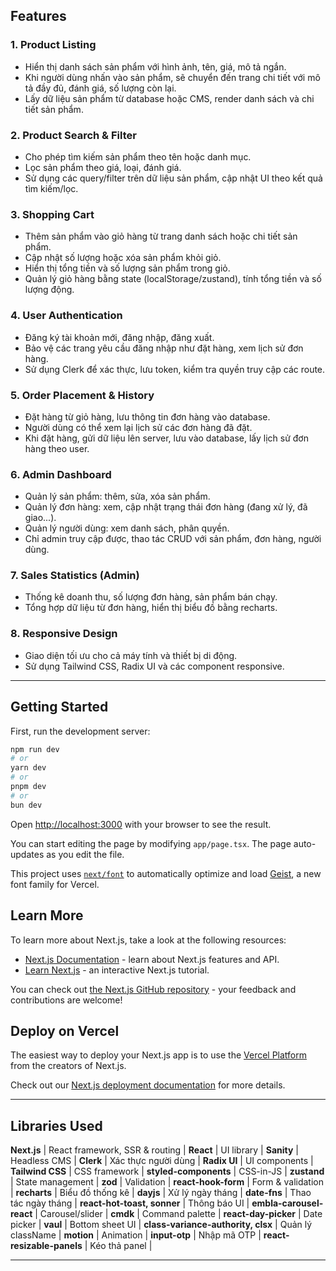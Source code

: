 ## Features

### 1. Product Listing

- Hiển thị danh sách sản phẩm với hình ảnh, tên, giá, mô tả ngắn.
- Khi người dùng nhấn vào sản phẩm, sẽ chuyển đến trang chi tiết với mô tả đầy đủ, đánh giá, số lượng còn lại.
- Lấy dữ liệu sản phẩm từ database hoặc CMS, render danh sách và chi tiết sản phẩm.

### 2. Product Search & Filter

- Cho phép tìm kiếm sản phẩm theo tên hoặc danh mục.
- Lọc sản phẩm theo giá, loại, đánh giá.
- Sử dụng các query/filter trên dữ liệu sản phẩm, cập nhật UI theo kết quả tìm kiếm/lọc.

### 3. Shopping Cart

- Thêm sản phẩm vào giỏ hàng từ trang danh sách hoặc chi tiết sản phẩm.
- Cập nhật số lượng hoặc xóa sản phẩm khỏi giỏ.
- Hiển thị tổng tiền và số lượng sản phẩm trong giỏ.
- Quản lý giỏ hàng bằng state (localStorage/zustand), tính tổng tiền và số lượng động.

### 4. User Authentication

- Đăng ký tài khoản mới, đăng nhập, đăng xuất.
- Bảo vệ các trang yêu cầu đăng nhập như đặt hàng, xem lịch sử đơn hàng.
- Sử dụng Clerk để xác thực, lưu token, kiểm tra quyền truy cập các route.

### 5. Order Placement & History

- Đặt hàng từ giỏ hàng, lưu thông tin đơn hàng vào database.
- Người dùng có thể xem lại lịch sử các đơn hàng đã đặt.
- Khi đặt hàng, gửi dữ liệu lên server, lưu vào database, lấy lịch sử đơn hàng theo user.

### 6. Admin Dashboard

- Quản lý sản phẩm: thêm, sửa, xóa sản phẩm.
- Quản lý đơn hàng: xem, cập nhật trạng thái đơn hàng (đang xử lý, đã giao...).
- Quản lý người dùng: xem danh sách, phân quyền.
- Chỉ admin truy cập được, thao tác CRUD với sản phẩm, đơn hàng, người dùng.

### 7. Sales Statistics (Admin)

- Thống kê doanh thu, số lượng đơn hàng, sản phẩm bán chạy.
- Tổng hợp dữ liệu từ đơn hàng, hiển thị biểu đồ bằng recharts.

### 8. Responsive Design

- Giao diện tối ưu cho cả máy tính và thiết bị di động.
- Sử dụng Tailwind CSS, Radix UI và các component responsive.

---

## Getting Started

First, run the development server:

```bash
npm run dev
# or
yarn dev
# or
pnpm dev
# or
bun dev
```

Open [http://localhost:3000](http://localhost:3000) with your browser to see the result.

You can start editing the page by modifying `app/page.tsx`. The page auto-updates as you edit the file.

This project uses [`next/font`](https://nextjs.org/docs/app/building-your-application/optimizing/fonts) to automatically optimize and load [Geist](https://vercel.com/font), a new font family for Vercel.

## Learn More

To learn more about Next.js, take a look at the following resources:

- [Next.js Documentation](https://nextjs.org/docs) - learn about Next.js features and API.
- [Learn Next.js](https://nextjs.org/learn) - an interactive Next.js tutorial.

You can check out [the Next.js GitHub repository](https://github.com/vercel/next.js) - your feedback and contributions are welcome!

## Deploy on Vercel

The easiest way to deploy your Next.js app is to use the [Vercel Platform](https://vercel.com/new?utm_medium=default-template&filter=next.js&utm_source=create-next-app&utm_campaign=create-next-app-readme) from the creators of Next.js.

Check out our [Next.js deployment documentation](https://nextjs.org/docs/app/building-your-application/deploying) for more details.

---

## Libraries Used

**Next.js** | React framework, SSR & routing |
**React** | UI library |
**Sanity** | Headless CMS |
**Clerk** | Xác thực người dùng |
**Radix UI** | UI components |
**Tailwind CSS** | CSS framework |
**styled-components** | CSS-in-JS |
**zustand** | State management |
**zod** | Validation |
**react-hook-form** | Form & validation |
**recharts** | Biểu đồ thống kê |
**dayjs** | Xử lý ngày tháng |
**date-fns** | Thao tác ngày tháng |
**react-hot-toast, sonner** | Thông báo UI |
**embla-carousel-react** | Carousel/slider |
**cmdk** | Command palette |
**react-day-picker** | Date picker |
**vaul** | Bottom sheet UI |
**class-variance-authority, clsx** | Quản lý className |
**motion** | Animation |
**input-otp** | Nhập mã OTP |
**react-resizable-panels** | Kéo thả panel |

---
